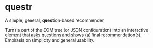 # questr
A simple, general, **quest**ion-based **r**ecommender

Turns a part of the DOM tree (or JSON configuration) into an interactive element that asks questions and shows (a) final recommendation(s).
Emphasis on simplicity and general usability.

